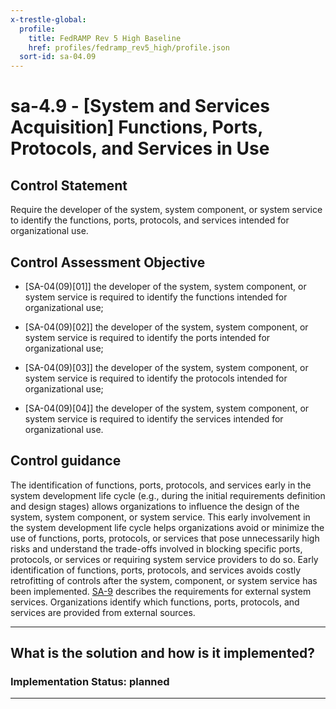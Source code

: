 ```yaml
---
x-trestle-global:
  profile:
    title: FedRAMP Rev 5 High Baseline
    href: profiles/fedramp_rev5_high/profile.json
  sort-id: sa-04.09
---
```


# sa-4.9 - \[System and Services Acquisition\] Functions, Ports, Protocols, and Services in Use

## Control Statement

Require the developer of the system, system component, or system service to identify the functions, ports, protocols, and services intended for organizational use.

## Control Assessment Objective

- \[SA-04(09)[01]\] the developer of the system, system component, or system service is required to identify the functions intended for organizational use;

- \[SA-04(09)[02]\] the developer of the system, system component, or system service is required to identify the ports intended for organizational use;

- \[SA-04(09)[03]\] the developer of the system, system component, or system service is required to identify the protocols intended for organizational use;

- \[SA-04(09)[04]\] the developer of the system, system component, or system service is required to identify the services intended for organizational use.

## Control guidance

The identification of functions, ports, protocols, and services early in the system development life cycle (e.g., during the initial requirements definition and design stages) allows organizations to influence the design of the system, system component, or system service. This early involvement in the system development life cycle helps organizations avoid or minimize the use of functions, ports, protocols, or services that pose unnecessarily high risks and understand the trade-offs involved in blocking specific ports, protocols, or services or requiring system service providers to do so. Early identification of functions, ports, protocols, and services avoids costly retrofitting of controls after the system, component, or system service has been implemented. [SA-9](#sa-9) describes the requirements for external system services. Organizations identify which functions, ports, protocols, and services are provided from external sources.

______________________________________________________________________

## What is the solution and how is it implemented?

<!-- For implementation status enter one of: implemented, partial, planned, alternative, not-applicable -->

<!-- Note that the list of rules under ### Rules: is read-only and changes will not be captured after assembly to JSON -->

<!-- Add control implementation description here for control: sa-4.9 -->

### Implementation Status: planned

______________________________________________________________________

